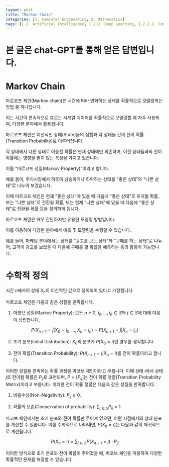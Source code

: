 ```yaml
---
layout: post
title: "Markov Chain"
categories: [1. Computer Engineering, 2. Mathematics]
tags: [1.2. Artificial Intelligence, 1.2.2. Deep Learning, 1.2.2.1. Computer Vision, 2.2. Pobability and Statistics]
---
```


# 본 글은 chat-GPT를 통해 얻은 답변입니다.

# Markov Chain

마르코프 체인(Markov chain)은 시간에 따라 변화하는 상태를 확률적으로 모델링하는 방법 중 하나입니다. 

이는 시간이 연속적으로 흐르는 시계열 데이터를 확률적으로 모델링할 때 자주 사용되며, 다양한 분야에서 활용됩니다.

마르코프 체인은 이산적인 상태(State)들의 집합과 각 상태들 간의 전이 확률(Transition Probability)로 이루어집니다. 

각 상태에서 다른 상태로 이동할 확률은 현재 상태에만 의존하며, 이전 상태들과의 전이 확률에는 영향을 받지 않는 특징을 가지고 있습니다. 

이를 "마르코프 성질(Markov Property)"이라고 합니다.

예를 들어, 주식시장에서 하루에 상승하거나 하락하는 상태를 "좋은 상태"와 "나쁜 상태"로 나누어 보겠습니다. 

이때 마르코프 체인은 현재 "좋은 상태"에 있을 때 다음에 "좋은 상태"로 유지될 확률, 또는 "나쁜 상태"로 전환될 확률, 또는 현재 "나쁜 상태"에 있을 때 다음에 "좋은 상태"로 전환될 확률 등을 정의하게 됩니다.

마르코프 체인은 매우 간단하지만 유용한 모델링 방법입니다. 

이를 이용하여 다양한 분야에서 예측 및 모델링을 수행할 수 있습니다. 

예를 들어, 마케팅 분야에서는 상태를 "광고를 보는 상태"와 "구매를 하는 상태"로 나누어, 고객이 광고를 보았을 때 다음에 구매를 할 확률을 예측하는 등의 활용이 가능합니다.

# 수학적 정의

시간 $n$에서의 상태 $X_n$이 이산적인 값으로 정의되어 있다고 가정합니다. 

마르코프 체인은 다음과 같은 성질을 만족합니다.

1. 마코브 성질(Markov Property): 모든 $n \geq 0$, $i_0, \ldots, i_n \in S$와 $j \in S$에 대해 다음이 성립합니다.

$$P(X_{n+1}=j|X_{0}=i_{0},...,X_{n}=i_{n})=P(X_{n+1}=j|X_{n}=i_{n})$$

2. 초기 분포(Initial Distribution): $X_0$의 분포가 $P(X_0 = i)$인 경우를 생각합니다.

3. 전이 확률(Transition Probability): $P(X_{n+1} = j | X_n = i)$를 전이 확률이라고 합니다.

이러한 성질을 만족하는 확률 과정을 마코브 체인이라고 부릅니다. 이때 상태 $i$에서 상태 $j$로 전이될 확률은 $P_{ij}$로 표현되며, $P = [P_{ij}]$는 전이 확률 행렬(Transition Probability Matrix)이라고 부릅니다. 이러한 전이 확률 행렬은 다음과 같은 성질을 만족합니다.

1. 비음수성(Non-Negativity): $P_{ij} \geq 0$.

2. 확률의 보존(Conservation of probability): $\sum_{j \in S} P_{ij} = 1$.

마코브 체인에서는 초기 분포와 전이 확률만 주어져 있으면, 어떤 시점에서의 상태 분포를 계산할 수 있습니다. 이를 수학적으로 나타내면, $P(X_n = i)$는 다음과 같이 재귀적으로 계산됩니다.

$$P(X_{n}=i)=\sum_{j\in{}S}P(X_{n-1}=j)\cdot{}P_{ji}$$

이러한 방식으로 초기 분포와 전이 확률이 주어졌을 때, 마코브 체인을 이용하여 다양한 확률적인 문제를 해결할 수 있습니다.

